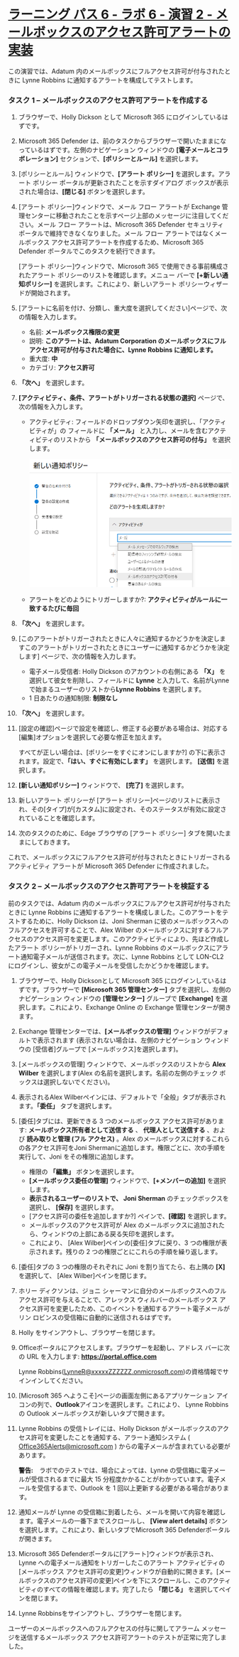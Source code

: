 # [ラーニング パス 6 - ラボ 6 - 演習 2 - メールボックスのアクセス許可アラートの実装](https://github.com/ctct-edu/ms-102-lab/blob/main/Instructions/Labs/LAB_AK_06_Lab6_Ex2_Mailbox_Permission_Alert.md#learning-path-6---lab-6---exercise-2---implement-mailbox-permission-alert)

この演習では、Adatum 内のメールボックスにフルアクセス許可が付与されたときに Lynne Robbins に通知するアラートを構成してテストします。

### タスク 1 – メールボックスのアクセス許可アラートを作成する

1. ブラウザーで、Holly Dickson として Microsoft 365 にログインしているはずです。

2. Microsoft 365 Defender は、前のタスクからブラウザーで開いたままになっているはずです。左側のナビゲーション ウィンドウの **[電子メールとコラボレーション]** セクションで、**[ポリシーとルール]** を選択します。

3. [ポリシーとルール] ウィンドウで、**[アラート ポリシー]** を選択します。アラート ポリシー ポータルが更新されたことを示すダイアログ ボックスが表示された場合は、**[閉じる]** ボタンを選択します。

4. [アラート ポリシー]ウィンドウで、メール フロー アラートが Exchange 管理センターに移動されたことを示すページ上部のメッセージに注目してください。メール フロー アラートは、Microsoft 365 Defender セキュリティ ポータルで維持できなくなりました。メール フロー アラートではなくメールボックス アクセス許可アラートを作成するため、Microsoft 365 Defender ポータルでこのタスクを続行できます。

   [アラート ポリシー]ウィンドウで、Microsoft 365 で使用できる事前構成されたアラート ポリシーのリストを確認します。メニュー バーで **[+新しい通知ポリシー]** を選択します。これにより、新しいアラート ポリシーウィザードが開始されます。

5. [アラートに名前を付け、分類し、重大度を選択してください]ページで、次の情報を入力します。

   - 名前: **メールボックス権限の変更**
   - 説明: **このアラートは、Adatum Corporation のメールボックスにフルアクセス許可が付与された場合に、Lynne Robbins に通知します。**
   - 重大度: **中**
   - カテゴリ: **アクセス許可**

6. **「次へ」** を選択します。

7. **[アクティビティ、条件、アラートがトリガーされる状態の選択]** ページで、次の情報を入力します。

   - アクティビティ: フィールドのドロップダウン矢印を選択し、「アクティビティが」の フィールドに **「メール」** と入力し、メールを含むアクティビティのリストから **「メールボックスのアクセス許可の付与」** を選択します。

     ![](./media/lab6-2-1.png)

   - アラートをどのようにトリガーしますか?:  **アクティビティがルールに一致するたびに毎回**

8. **「次へ」** を選択します。

9. [このアラートがトリガーされたときに人々に通知するかどうかを決定しますこのアラートがトリガーされたときにユーザーに通知するかどうかを決定します] ページで、次の情報を入力します。

   - 電子メール受信者: Holly Dickson のアカウントの右側にある **「X」** を選択して彼女を削除し、フィールドに **Lynne** と入力して、名前がLynneで始まるユーザーのリストから**Lynne Robbins** を選択します。
   - 1 日あたりの通知制限:  **制限なし** 

10. **「次へ」** を選択します。

11. [設定の確認]ページで設定を確認し、修正する必要がある場合は、対応する[編集]オプションを選択して必要な修正を加えます。

    すべてが正しい場合は、[ポリシーをすぐにオンにしますか?] の下に表示されます。設定で、**「はい、すぐに有効にします」** を選択します。 **[送信]** を選択します。

12. **[**新しい通知ポリシー**]** ウィンドウで、 **[完了]** を選択します。

13. 新しいアラート ポリシーが [アラート ポリシー]ページのリストに表示され、その[タイプ]が[カスタム]に設定され、そのステータスが有効に設定されていることを確認します。

14. 次のタスクのために、Edge ブラウザの [アラート ポリシー] タブを開いたままにしておきます。

これで、メールボックスにフルアクセス許可が付与されたときにトリガーされるアクティビティ アラートが Microsoft 365 Defender に作成されました。

### タスク 2 – メールボックスのアクセス許可アラートを検証する

前のタスクでは、Adatum 内のメールボックスにフルアクセス許可が付与されたときに Lynne Robbins に通知するアラートを構成しました。このアラートをテストするために、Holly Dickson は、Joni Sherman に彼のメールボックスへのフルアクセスを許可することで、Alex Wilber のメールボックスに対するフルアクセスのアクセス許可を変更します。このアクティビティにより、先ほど作成したアラート ポリシーがトリガーされ、Lynne Robbins のメールボックスにアラート通知電子メールが送信されます。次に、Lynne Robbins として LON-CL2 にログインし、彼女がこの電子メールを受信したかどうかを確認します。

1. ブラウザーで、Holly Dicksonとして Microsoft 365 にログインしているはずです。ブラウザーで **[Microsoft 365 管理センター]** タブを選択し、左側のナビゲーション ウィンドウの **[管理センター]** グループで **[Exchange]** を選択します。これにより、Exchange Online の Exchange 管理センターが開きます。

2. Exchange 管理センターでは、**[メールボックスの管理]** ウィンドウがデフォルトで表示されます (表示されない場合は、左側のナビゲーション ウィンドウの [受信者]グループで [メールボックス]を選択します)。

3. [メールボックスの管理] ウィンドウで、メールボックスのリストから **Alex Wilber** を選択します(Alex の名前を選択します。名前の左側のチェック ボックスは選択しないでください)。

4. 表示されるAlex Wilberペインには、デフォルトで「全般」タブが表示されます。**「委任」** タブを選択します。

5. [委任]タブには、更新できる 3 つのメールボックス アクセス許可があります: **メールボックス所有者として送信する** 、 **代理人として送信する** 、および **読み取りと管理 (フル アクセス)** 。Alex のメールボックスに対するこれらの各アクセス許可をJoni Shermanに追加します。権限ごとに、次の手順を実行して、Joni をその権限に追加します。

   - 権限の **「編集」** ボタンを選択します。
   - **[メールボックス委任の管理]** ウィンドウで、**[+メンバーの追加]** を選択します。
   - **表示されるユーザーのリストで、 Joni Sherman** のチェックボックスを選択し、 **[保存]** を選択します。
   - [アクセス許可の委任を追加しますか?] ペインで、**[確認]** を選択します。
   - メールボックスのアクセス許可が Alex のメールボックスに追加されたら、ウィンドウの上部にある戻る矢印を選択します。
   - これにより、 [Alex Wilber]ペインの[委任]タブに戻り、3 つの権限が表示されます。残りの 2 つの権限ごとにこれらの手順を繰り返します。

6. [委任]タブの 3 つの権限のそれぞれに Joni を割り当てたら、右上隅の **[X]** を選択して、 [Alex Wilber]ペインを閉じます。

7. ホリー ディクソンは、ジョニ シャーマンに自分のメールボックスへのフル アクセス許可を与えることで、アレックス ウィルバーのメールボックス アクセス許可を変更したため、このイベントを通知するアラート電子メールがリン ロビンスの受信箱に自動的に送信されるはずです。

8. Holly をサインアウトし、ブラウザーを閉じます。

9. Officeポータルにアクセスします。ブラウザーを起動し、アドレス バーに次の URL を入力します: **https://portal.office.com**  

   Lynne Robbins(LynneR@xxxxxZZZZZZ.onmicrosoft.com)の資格情報でサインインしてください。

10. [Microsoft 365 へようこそ]ページの画面左側にあるアプリケーション アイコンの列で、**Outlook**アイコンを選択します。これにより、 Lynne Robbins の Outlook メールボックスが新しいタブで開きます。

11. Lynne Robbins の受信トレイには、Holly Dickson がメールボックスのアクセス許可を変更したことを通知する、アラート通知システム ( Office365Alerts@microsoft.com ) からの電子メールが含まれている必要があります。

    **警告:**　ラボでのテストでは、場合によっては、Lynne の受信箱に電子メールが受信されるまでに最大 15 分程度かかることがわかっています。電子メールを受信するまで、Outlook を 1 回以上更新する必要がある場合があります。

12. 通知メールが Lynne の受信箱に到着したら、メールを開いて内容を確認します。電子メールの一番下までスクロールし、 **[View alert details]** ボタンを選択します。これにより、新しいタブでMicrosoft 365 Defenderポータルが開きます。

13. Microsoft 365 Defenderポータルに[アラート]ウィンドウが表示され、Lynne への電子メール通知をトリガーしたこのアラート アクティビティの [メールボックス アクセス許可の変更]ウィンドウが自動的に開きます。[メールボックスのアクセス許可の変更]ペインを下にスクロールし、このアクティビティのすべての情報を確認します。完了したら **「閉じる」** を選択してペインを閉じます。

14. Lynne Robbinsをサインアウトし、ブラウザーを閉じます。

ユーザーのメールボックスへのフルアクセスの付与に関してアラーム メッセージを送信するメールボックス アクセス許可アラートのテストが正常に完了しました。

